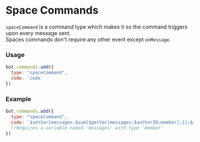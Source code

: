 # Space Commands
`spaceCommand` is a command type which makes it so the command triggers upon every message sent.\
Spaces commands don't require any other event except `onMessage`.

### Usage
```javascript
bot.commands.add({
  type: "spaceCommand",
  code: `code`
})
```

### Example
```javascript
bot.commands.add({
  type: "spaceCommand",
  code: `$setVar[messages;$sum[$getVar[messages;$authorID;member];1];$authorID;member]`
  //Requires a variable named 'messages' with type 'member'
})
```